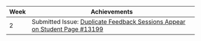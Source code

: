 | Week | Achievements                                             |
|------|----------------------------------------------------------|
| 2    | Submitted Issue: [Duplicate Feedback Sessions Appear on Student Page #13199](https://github.com/TEAMMATES/teammates/issues/13199)                     |
